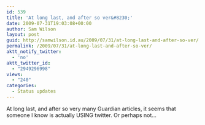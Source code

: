 ```yaml
---
id: 539
title: 'At long last, and after so ver&#8230;'
date: 2009-07-31T19:03:08+00:00
author: Sam Wilson
layout: post
guid: http://samwilson.id.au/2009/07/31/at-long-last-and-after-so-ver/
permalink: /2009/07/31/at-long-last-and-after-so-ver/
aktt_notify_twitter:
  - 'no'
aktt_twitter_id:
  - "2949296998"
views:
  - "240"
categories:
  - Status updates
---
```

At long last, and after so very many Guardian articles,
 it seems that someone I know is actually USING twitter. Or perhaps not&#8230;
